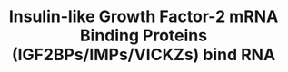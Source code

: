 ---
annotations:
- type: Pathway Ontology
  value: insulin-like growth factor signaling pathway
authors:
- MaintBot
- MartijnVanIersel
- ReactomeTeam
- Anwesha
description: Insulin-like Growth Factor-2 mRNA Binding Proteins (IGF2BPs) bind specific
  sets of RNA and regulate their translation, stability, and subcellular localization.
  IGF2BP1, IGF2BP2, and IGF2BP3 bind about 8400 protein-coding transcripts. The target
  RNAs contain the sequence motif CAUH (where H is A, U, or, C) and binding of IGFBPs
  increases the stability of the target RNAs.  View original pathway at [http://www.reactome.org/PathwayBrowser/#DIAGRAM=428359
  Reactome].
last-edited: 2021-01-25
organisms:
- Homo sapiens
redirect_from:
- /index.php/Pathway:WP1789
- /instance/WP1789
schema-jsonld:
- '@context': https://schema.org/
  '@id': https://wikipathways.github.io/pathways/WP1789.html
  '@type': Dataset
  creator:
    '@type': Organization
    name: WikiPathways
  description: Insulin-like Growth Factor-2 mRNA Binding Proteins (IGF2BPs) bind specific
    sets of RNA and regulate their translation, stability, and subcellular localization.
    IGF2BP1, IGF2BP2, and IGF2BP3 bind about 8400 protein-coding transcripts. The
    target RNAs contain the sequence motif CAUH (where H is A, U, or, C) and binding
    of IGFBPs increases the stability of the target RNAs.  View original pathway at
    [http://www.reactome.org/PathwayBrowser/#DIAGRAM=428359 Reactome].
  keywords:
  - RNAs bound by
  - IGF2BP1:RNA
  - IGF2BP1
  - 'IGF2BP2 '
  - 'H19 noncoding RNA '
  - 'IGF2-002 mRNA '
  - 'CD44 mRNA isoform 203 '
  - 'IGF2BP3 '
  - 'Beta-actin mRNA isoform 001 '
  - 'CD44 mRNA isoform 204 '
  - IGF2BP2:RNA
  - 'IGF2-001 mRNA '
  - 'CD44 mRNA isoform 201 '
  - IGF2BP2
  - IGF2BP3
  - IGF2BP3:RNA
  - 'CD44 mRNA isoform 202 '
  - 'IGF2BP1 '
  - 'CD44 mRNA isoform 205 '
  - 'MYC mRNA '
  license: CC0
  name: Insulin-like Growth Factor-2 mRNA Binding Proteins (IGF2BPs/IMPs/VICKZs) bind
    RNA
seo: CreativeWork
title: Insulin-like Growth Factor-2 mRNA Binding Proteins (IGF2BPs/IMPs/VICKZs) bind
  RNA
wpid: WP1789
---